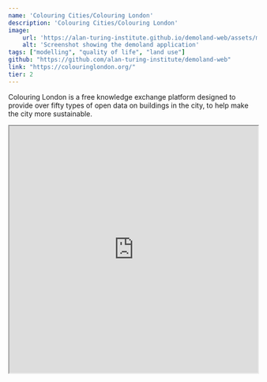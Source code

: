 ```yaml
---
name: 'Colouring Cities/Colouring London'
description: 'Colouring Cities/Colouring London'
image:
    url: 'https://alan-turing-institute.github.io/demoland-web/assets/map-7fd64ded.png'
    alt: 'Screenshot showing the demoland application'
tags: ["modelling", "quality of life", "land use"]
github: "https://github.com/alan-turing-institute/demoland-web"
link: "https://colouringlondon.org/"
tier: 2
---
```


Colouring London is a free knowledge exchange platform designed to provide over fifty types of open data on buildings in the city, to help make the city more sustainable.


<iframe  style="width:100%;min-height:500px" src="https://colouringlondon.org/" title="demoland"/>
